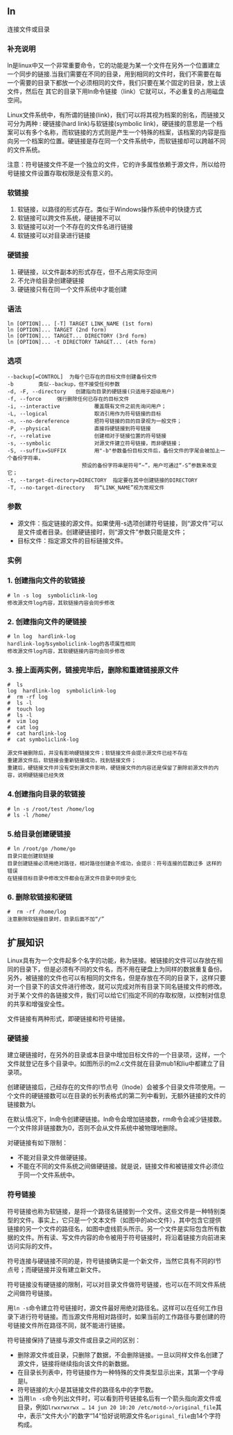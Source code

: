 ## ln ##

连接文件或目录

### 补充说明 ###

ln是linux中又一个非常重要命令，它的功能是为某一个文件在另外一个位置建立一个同步的链接.当我们需要在不同的目录，用到相同的文件时，我们不需要在每一个需要的目录下都放一个必须相同的文件，我们只要在某个固定的目录，放上该文件，然后在 其它的目录下用ln命令链接（link）它就可以，不必重复的占用磁盘空间。

Linux文件系统中，有所谓的链接(link)，我们可以将其视为档案的别名，而链接又可分为两种 : 硬链接(hard link)与软链接(symbolic link)，硬链接的意思是一个档案可以有多个名称，而软链接的方式则是产生一个特殊的档案，该档案的内容是指向另一个档案的位置。硬链接是存在同一个文件系统中，而软链接却可以跨越不同的文件系统。


注意：符号链接文件不是一个独立的文件，它的许多属性依赖于源文件，所以给符号链接文件设置存取权限是没有意义的。

###  软链接
1. 软链接，以路径的形式存在。类似于Windows操作系统中的快捷方式
2. 软链接可以跨文件系统，硬链接不可以
3. 软链接可以对一个不存在的文件名进行链接
4. 软链接可以对目录进行链接
###  硬链接
1. 硬链接，以文件副本的形式存在，但不占用实际空间
2. 不允许给目录创建硬链接
3. 硬链接只有在同一个文件系统中才能创建

###  语法
	ln [OPTION]... [-T] TARGET LINK_NAME (1st form)
	ln [OPTION]... TARGET (2nd form)
	ln [OPTION]... TARGET... DIRECTORY (3rd form)
	ln [OPTION]... -t DIRECTORY TARGET... (4th form)
###  选项

    --backup[=CONTROL]  为每个已存在的目标文件创建备份文件
	-b        类似--backup，但不接受任何参数
	-d, -F, --directory   创建指向目录的硬链接(只适用于超级用户)
	-f, --force     强行删除任何已存在的目标文件
	-i, --interactive           覆盖既有文件之前先询问用户；
	-L, --logical               取消引用作为符号链接的目标
	-n, --no-dereference        把符号链接的目的目录视为一般文件；
	-P, --physical              直接将硬链接到符号链接
	-r, --relative              创建相对于链接位置的符号链接
	-s, --symbolic              对源文件建立符号链接，而非硬链接；
	-S, --suffix=SUFFIX         用"-b"参数备份目标文件后，备份文件的字尾会被加上一个备份字符串，
							预设的备份字符串是符号“~”，用户可通过“-S”参数来改变它；
	-t, --target-directory=DIRECTORY  指定要在其中创建链接的DIRECTORY
	-T, --no-target-directory   将“LINK_NAME”视为常规文件

###  参数
- 源文件：指定链接的源文件。如果使用-s选项创建符号链接，则“源文件”可以是文件或者目录。创建硬链接时，则“源文件”参数只能是文件；
- 目标文件：指定源文件的目标链接文件。

###  实例


### 1. 创建指向文件的软链接
	# ln -s log  symboliclink-log
	修改源文件log内容，其软链接内容会同步修改
### 2. 创建指向文件的硬链接
	# ln log  hardlink-log
	hardlink-log与symboliclink-log的各项属性相同
	修改源文件log内容，其软硬链接内容均会同步修改
### 3. 接上面两实例，链接完毕后，删除和重建链接原文件
	#  ls
	log  hardlink-log  symboliclink-log
	#  rm -rf log 
	#  ls -l
	#  touch log
	#  ls -l
	#  vim log 
	#  cat log 
	#  cat hardlink-log 
	#  cat symboliclink-log 
	
	源文件被删除后，并没有影响硬链接文件；软链接文件会提示源文件已经不存在
	重建源文件后，软链接会重新链接成功，找到链接文件；
	重建后，硬链接文件并没有受到源文件影响，硬链接文件的内容还是保留了删除前源文件的内容，说明硬链接已经失效
### 4.创建指向目录的软链接
	# ln -s /root/test /home/log
	# ls -l /home/
	
### 5.给目录创建硬链接
	# ln /root/go /home/go
	目录只能创建软链接
 	目录创建链接必须用绝对路径，相对路径创建会不成功，会提示：符号连接的层数过多 这样的错误
 	在链接目标目录中修改文件都会在源文件目录中同步变化
	
### 6.	删除软链接和硬链
	#  rm -rf /home/log
	注意删除软链接目录时，目录后面不加“/”
	
## 扩展知识  

Linux具有为一个文件起多个名字的功能，称为链接。被链接的文件可以存放在相同的目录下，但是必须有不同的文件名，而不用在硬盘上为同样的数据重复备份。另外，被链接的文件也可以有相同的文件名，但是存放在不同的目录下，这样只要对一个目录下的该文件进行修改，就可以完成对所有目录下同名链接文件的修改。对于某个文件的各链接文件，我们可以给它们指定不同的存取权限，以控制对信息的共享和增强安全性。

文件链接有两种形式，即硬链接和符号链接。

###  硬链接 

建立硬链接时，在另外的目录或本目录中增加目标文件的一个目录项，这样，一个文件就登记在多个目录中。如图所示的m2.c文件就在目录mub1和liu中都建立了目录项。

创建硬链接后，己经存在的文件的I节点号（Inode）会被多个目录文件项使用。一个文件的硬链接数可以在目录的长列表格式的第二列中看到，无额外链接的文件的链接数为l。

在默认情况下，ln命令创建硬链接。ln命令会增加链接数，rm命令会减少链接数。一个文件除非链接数为0，否则不会从文件系统中被物理地删除。

对硬链接有如下限制：

*   不能对目录文件做硬链接。
*   不能在不同的文件系统之间做硬链接。就是说，链接文件和被链接文件必须位于同一个文件系统中。

###  符号链接 

符号链接也称为软链接，是将一个路径名链接到一个文件。这些文件是一种特别类型的文件。事实上，它只是一个文本文件（如图中的abc文件），其中包含它提供链接的另一个文件的路径名，如图中虚线箭头所示。另一个文件是实际包含所有数据的文件。所有读、写文件内容的命令被用于符号链接时，将沿着链接方向前进来访问实际的文件。

符号连接与硬链接不同的是，符号链接确实是一个新文件，当然它具有不同的I节点号；而硬链接并没有建立新文件。

符号链接没有硬链接的限制，可以对目录文件做符号链接，也可以在不同文件系统之间做符号链接。

用`ln -s`命令建立符号链接时，源文件最好用绝对路径名。这样可以在任何工作目录下进行符号链接。而当源文件用相对路径时，如果当前的工作路径与要创建的符号链接文件所在路径不同，就不能进行链接。

符号链接保持了链接与源文件或目录之间的区别：

*   删除源文件或目录，只删除了数据，不会删除链接。一旦以同样文件名创建了源文件，链接将继续指向该文件的新数据。
*   在目录长列表中，符号链接作为一种特殊的文件类型显示出来，其第一个字母是l。
*   符号链接的大小是其链接文件的路径名中的字节数。
*   当用`ln -s`命令列出文件时，可以看到符号链接名后有一个箭头指向源文件或目录，例如`lrwxrwxrwx … 14 jun 20 10:20 /etc/motd->/original_file`其中，表示“文件大小”的数字“14”恰好说明源文件名`original_file`由14个字符构成。
